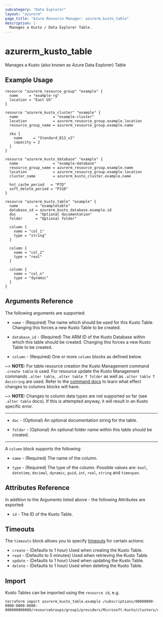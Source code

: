 ```yaml
---
subcategory: "Data Explorer"
layout: "azurerm"
page_title: "Azure Resource Manager: azurerm_kusto_table"
description: |-
  Manages a Kusto / Data Explorer Table.
---
```


# azurerm_kusto_table

Manages a Kusto (also known as Azure Data Explorer) Table

## Example Usage

```hcl
resource "azurerm_resource_group" "example" {
  name     = "example-rg"
  location = "East US"
}

resource "azurerm_kusto_cluster" "example" {
  name                = "example-cluster"
  location            = azurerm_resource_group.example.location
  resource_group_name = azurerm_resource_group.example.name

  sku {
    name     = "Standard_D13_v2"
    capacity = 2
  }
}

resource "azurerm_kusto_database" "example" {
  name                = "example-database"
  resource_group_name = azurerm_resource_group.example.name
  location            = azurerm_resource_group.example.location
  cluster_name        = azurerm_kusto_cluster.example.name

  hot_cache_period   = "P7D"
  soft_delete_period = "P31D"
}

resource "azurerm_kusto_table" "example" {
  name        = "exampletable"
  database_id = azurerm_kusto_database.example.id
  doc         = "Optional documentation"
  folder      = "Optional folder"

  column {
    name = "col_1"
    type = "string"
  }

  column {
    name = "col_2"
    type = "real"
  }

  column {
    name = "col_n"
    type = "dynamic"
  }
}
```

## Arguments Reference

The following arguments are supported:

* `name` - (Required) The name which should be used for this Kusto Table. Changing this forces a new Kusto Table to be created.

* `database_id` - (Required) The ARM ID of the Kusto Database within which this table should be created. Changing this forces a new Kusto Table to be created.

* `column` - (Required) One or more `column` blocks as defined below.

~> **NOTE:** For table resource creation the Kusto Management command `.create table` is used. For resource update the Kusto Management commands `.alter table`, `.alter table T folder` as well as `.alter table T docstring` are used. Refer to the [command docs](https://docs.microsoft.com/de-de/azure/data-explorer/kusto/management/tables) to learn what effect changes to columns blocks will have.

~> **NOTE:** Changes to column data types are not supported so far (see `.alter table` docs). If this is attempted anyway, it will result in an Kusto specific error.

---

* `doc` - (Optional) An optional documentation string for the table.

* `folder` - (Optional) An optional folder name within this table should be created.

---

A `column` block supports the following:

* `name` - (Required) The name of the column.

* `type` - (Required) The type of the column. Possible values are: `bool`, `datetime`, `decimal`, `dynamic`, `guid`, `int`, `real`, `string` and `timespan`.

## Attributes Reference

In addition to the Arguments listed above - the following Attributes are exported: 

* `id` - The ID of the Kusto Table.

## Timeouts

The `timeouts` block allows you to specify [timeouts](https://www.terraform.io/docs/configuration/resources.html#timeouts) for certain actions:

* `create` - (Defaults to 1 hour) Used when creating the Kusto Table.
* `read` - (Defaults to 5 minutes) Used when retrieving the Kusto Table.
* `update` - (Defaults to 1 hour) Used when updating the Kusto Table.
* `delete` - (Defaults to 1 hour) Used when deleting the Kusto Table.

## Import

Kusto Tables can be imported using the `resource id`, e.g.

```shell
terraform import azurerm_kusto_table.example /subscriptions/00000000-0000-0000-0000-000000000000/resourceGroups/group1/providers/Microsoft.Kusto/clusters/cluster1/databases/database1/tables/table1
```
